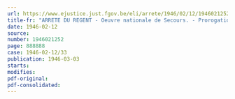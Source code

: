 ```yaml
---
url: https://www.ejustice.just.fgov.be/eli/arrete/1946/02/12/1946021252/justel
title-fr: "ARRETE DU REGENT - Oeuvre nationale de Secours. - Prorogation du mandant du collège des liquidateurs. - Suppression du comité de gestion provisoire"
date: 1946-02-12
source:
number: 1946021252
page: 888888
case: 1946-02-12/33
publication: 1946-03-03
starts:
modifies:
pdf-original:
pdf-consolidated:
---
```


